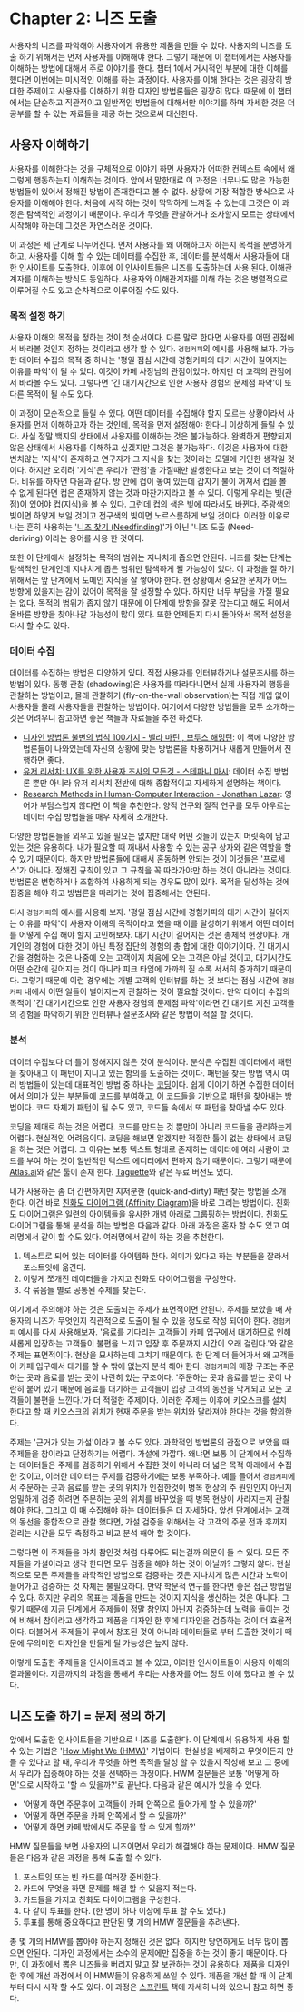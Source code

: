 # Chapter 2: 니즈 도출

사용자의 니즈를 파악해야 사용자에게 유용한 제품을 만들 수 있다. 사용자의 니즈를 도출 하기 위해서는 먼저 사용자를 이해해야 한다. 그렇기 때문에 이 챕터에서는 사용자를 이해하는 방법에 대해서 주로 이야기를 한다. 챕터 1에서 거시적인 부분에 대한 이해를 했다면 이번에는 미시적인 이해를 하는 과정이다. 사용자를 이해 한다는 것은 굉장히 방대한 주제이고 사용자를 이해하기 위한 디자인 방법론들은 굉장히 많다. 때문에 이 챕터에서는 단순하고 직관적이고 일반적인 방법들에 대해서만 이야기를 하며 자세한 것은 더 공부를 할 수 있는 자료들을 제공 하는 것으로써 대신한다.

## 사용자 이해하기

사용자를 이해한다는 것을 구체적으로 이야기 하면 사용자가 어떠한 컨텍스트 속에서 왜 그렇게 행동하는지 이해하는 것이다. 앞에서 말한대로 이 과정은 너무나도 많은 가능한 방법들이 있어서 정해진 방법이 존재한다고 볼 수 없다. 상황에 가장 적합한 방식으로 사용자를 이해해야 한다. 처음에 시작 하는 것이 막막하게 느껴질 수 있는데 그것은 이 과정은 탐색적인 과정이기 때문이다. 우리가 무엇을 관찰하거나 조사할지 모르는 상태에서 시작해야 하는데 그것은 자연스러운 것이다.

이 과정은 세 단계로 나누어진다. 먼저 사용자를 왜 이해하고자 하는지 목적을 분명하게 하고, 사용자를 이해 할 수 있는 데이터를 수집한 후, 데이터를 분석해서 사용자들에 대한 인사이트를 도출한다. 이후에 이 인사이트들은 니즈를 도출하는데 사용 된다. 이해관계자를 이해하는 방식도 동일하다. 사용자와 이해관계자를 이해 하는 것은 병렬적으로 이루어질 수도 있고 순차적으로 이루어질 수도 있다.

### 목적 설정 하기

사용자 이해의 목적을 정하는 것이 첫 순서이다. 다른 말로 한다면 사용자를 어떤 관점에서 바라볼 것인지 정하는 것이라고 생각 할 수 있다. `경험커피`의 예시를 사용해 보자. 가능한 데이터 수집의 목적 중 하나는 '평일 점심 시간에 경험커피의 대기 시간이 길어지는 이유를 파악'이 될 수 있다. 이것이 카페 사장님의 관점이었다. 하지만 더 고객의 관점에서 바라볼 수도 있다. 그렇다면 '긴 대기시간으로 인한 사용자 경험의 문제점 파악'이 또 다른 목적이 될 수도 있다.

이 과정이 모순적으로 들릴 수 있다. 어떤 데이터를 수집해야 할지 모르는 상황이라서 사용자를 먼저 이해하고자 하는 것인데, 목적을 먼저 설정해야 한다니 이상하게 들릴 수 있다. 사실 정말 백지의 상태에서 사용자를 이해하는 것은 불가능하다. 완벽하게 편향되지 않은 상태에서 사용자를 이해하고 싶겠지만 그것은 불가능하다. 이것은 사용자에 대한 변치않는 '지식'이 존재하고 연구자가 그 지식을 찾는 것이라는 모델에 기인한 생각일 것이다. 하지만 오히려 '지식'은 우리가 '관점'을 가질때만 발생한다고 보는 것이 더 적절하다. 비유를 하자면 다음과 같다. 방 안에 컵이 놓여 있는데 갑자기 불이 꺼져서 컵을 볼 수 없게 된다면 컵은 존재하지 않는 것과 마찬가지라고 볼 수 있다. 이렇게 우리는 빛(관점)이 있어야 컵(지식)을 볼 수 있다. 그런데 컵의 색은 빛에 따라서도 바뀐다. 주광색의 빛이면 하얗게 보일 것이고 전구색의 빛이면 노르스름하게 보일 것이다. 이러한 이유로 나는 흔히 사용하는 '[니즈 찾기 (Needfinding)](https://hci.stanford.edu/courses/dsummer/handouts/NeedFinding.pdf)'가 아닌 '니즈 도출 (Need-deriving)'이라는 용어를 사용 한 것이다.

또한 이 단게에서 설정하는 목적의 범위는 지나치게 좁으면 안된다. 니즈를 찾는 단계는 탐색적인 단계인데 지나치게 좁은 범위만 탐색하게 될 가능성이 있다. 이 과정을 잘 하기 위해서는 앞 단계에서 도메인 지식을 잘 쌓아야 한다. 현 상황에서 중요한 문제가 어느 방향에 있을지는 감이 있어야 목적을 잘 설정할 수 있다. 하지만 너무 부담을 가질 필요는 없다. 목적의 범위가 좁지 않기 때문에 이 단계에 방향을 잘못 잡는다고 해도 뒤에서 올바른 방향을 찾아나갈 가능성이 많이 있다. 또한 언제든지 다시 돌아와서 목적 설정을 다시 할 수도 있다.

### 데이터 수집

데이터를 수집하는 방법은 다양하게 있다. 직접 사용자를 인터뷰하거나 설문조사를 하는 방법이 있다. 동행 관찰 (shadowing)은 사용자를 따라다니면서 실제 사용자의 행동을 관찰하는 방법이고, 몰래 관찰하기 (fly-on-the-wall observation)는 직접 개입 없이 사용자들 몰래 사용자들을 관찰하는 방법이다. 여기에서 다양한 방법들을 모두 소개하는 것은 어려우니 참고하면 좋은 책들과 자료들을 추천 하겠다.

- [디자인 방법론 불변의 법칙 100가지 - 벨라 마틴 , 브루스 해밍턴](https://product.kyobobook.co.kr/detail/S000001226665): 이 책에 다양한 방법론들이 나와있는데 자신의 상황에 맞는 방법론을 차용하거나 새롭게 만들어서 진행하면 좋다.
- [유저 리서치: UX를 위한 사용자 조사의 모든것 - 스테파니 마시](https://www.aladin.co.kr/shop/wproduct.aspx?itemid=264314099&srsltid=afmbooowgxrcktrgkm1vgr4gu6z15ht5ocqq4amal_gstc9a4s638w5r): 데이터 수집 방법론 뿐만 아니라 유저 리서치 전반에 대해 종합적이고 자세하게 설명하는 책이다.
- [Research Methods in Human-Computer Interaction - Jonathan Lazar](https://www.amazon.com/Research-Methods-Human-Computer-Interaction-Jonathan/dp/0470723378): 영어가 부담스럽지 않다면 이 책을 추천한다. 양적 연구와 질적 연구를 모두 아우르는 데이터 수집 방법들을 매우 자세히 소개한다.

다양한 방법론들을 외우고 있을 필요는 없지만 대략 어떤 것들이 있는지 머릿속에 담고 있는 것은 유용하다. 내가 필요할 때 꺼내서 사용할 수 있는 공구 상자와 같은 역할을 할 수 있기 때문이다. 하지만 방법론들에 대해서 혼동하면 안되는 것이 이것들은 '프로세스'가 아니다. 정해진 규칙이 있고 그 규칙을 꼭 따라가야만 하는 것이 아니라는 것이다. 방법론은 변형하거나 조합하여 사용하게 되는 경우도 많이 있다. 목적을 달성하는 것에 집중을 해야 하고 방법론을 따라가는 것에 집중해서는 안된다.

다시 `경험커피`의 예시를 사용해 보자. '평일 점심 시간에 경험커피의 대기 시간이 길어지는 이유를 파악'이 사용자 이해의 목적이라고 했을 때 이를 달성하기 위해서 어떤 데이터를 어떻게 수집 해야 할지 고민해보자. 대기 시간이 길어지는 것은 총체적 현상이다. 개개인의 경험에 대한 것이 아닌 특정 집단의 경험의 총 합에 대한 이야기이다. 긴 대기시간을 경험하는 것은 나중에 오는 고객이지 처음에 오는 고객은 아닐 것이고, 대기시간도 어떤 순간에 길어지는 것이 아니라 피크 타임에 가까워 질 수록 서서히 증가하기 때문이다. 그렇기 때문에 이런 경우에는 개별 고객의 인터뷰를 하는 것 보다는 점심 시간에 `경험커피` 내에서 어떤 일들이 벌어지는지 관찰하는 것이 필요할 것이다. 만약 데이터 수집의 목적이 '긴 대기시간으로 인한 사용자 경험의 문제점 파악'이라면 긴 대기로 지친 고객들의 경험을 파악하기 위한 인터뷰나 설문조사와 같은 방법이 적절 할 것이다.

### 분석

데이터 수집보다 더 틀이 정해지지 않은 것이 분석이다. 분석은 수집된 데이터에서 패턴을 찾아내고 이 패턴이 지니고 있는 함의를 도출하는 것이다. 패턴을 찾는 방법 역시 여러 방법들이 있는데 대표적인 방법 중 하나는 [코딩](https://atlasti.com/guides/qualitative-research-guide-part-2/data-coding)이다. 쉽게 이야기 하면 수집한 데이터에서 의미가 있는 부분들에 코드를 부여하고, 이 코드들을 기반으로 패턴을 찾아내는 방법이다. 코드 자체가 패턴이 될 수도 있고, 코드들 속에서 또 패턴을 찾아낼 수도 있다.

코딩을 제대로 하는 것은 어렵다. 코드를 만드는 것 뿐만이 아니라 코드들을 관리하는게 어렵다. 현실적인 어려움이다. 코딩을 해보면 알겠지만 적절한 툴이 없는 상태에서 코딩을 하는 것은 어렵다. 그 이유는 보통 텍스트 형태로 존재하는 데이터에 여러 사람이 코드를 부여 하는 것이 일반적인 텍스트 에디터에서 편하지 않기 때문이다. 그렇기 때문에 [Atlas.ai](https://atlasti.com/)와 같은 툴이 존재 한다. [Taguette](https://www.taguette.org/)와 같은 무료 버전도 있다.

내가 사용하는 좀 더 간편하지만 지저분한 (quick-and-dirty) 패턴 찾는 방법을 소개 한다. 이건 바로 [친화도 다이어그램 (Affinity Diagram)](https://bahns.net/2642301)을 바로 그리는 방법이다. 친화도 다이어그램은 일련의 아이템들을 유사한 개념 아래로 그룹핑하는 방법이다. 친화도 다이어그램을 통해 분석을 하는 방법은 다음과 같다. 아래 과정은 혼자 할 수도 있고 여러명에서 같이 할 수도 있다. 여러명에서 같이 하는 것을 추천한다.

1. 텍스트로 되어 있는 데이터를 아이템화 한다. 의미가 있다고 하는 부분들을 잘라서 포스트잇에 옮긴다.
2. 이렇게 쪼개진 데이터들을 가지고 친화도 다이어그램을 구성한다.
3. 각 묶음들 별로 공통된 주제를 찾는다.

여기에서 주의해야 하는 것은 도출되는 주제가 표면적이면 안된다. 주제를 보았을 때 사용자의 니즈가 무엇인지 직관적으로 도출이 될 수 있을 정도로 작성 되어야 한다. `경험커피` 예시를 다시 사용해보자. '음료를 기다리는 고객들이 카페 입구에서 대기하므로 인해 새롭게 입장하는 고객들이 불편을 느끼고 입장 후 주문까지 시간이 오래 걸린다.'와 같은 주제는 표면적이다. 현상을 묘사하는데 그치기 때문이다. 한 단계 더 들어가서 왜 고객들이 카페 입구에서 대기를 할 수 밖에 없는지 분석 해야 한다. `경험커피`의 매장 구조는 주문하는 곳과 음료를 받는 곳이 나란히 있는 구조이다. '주문하는 곳과 음료를 받는 곳이 나란히 붙어 있기 때문에 음료를 대기하는 고객들이 입장 고객의 동선을 막게되고 모든 고객들이 불편을 느낀다.'가 더 적절한 주제이다. 이러한 주제는 이후에 키오스크를 설치 한다고 할 때 키오스크의 위치가 현재 주문을 받는 위치와 달라져야 한다는 것을 함의한다.

주제는 '근거가 있는 가설'이라고 볼 수도 있다. 과학적인 방법론의 관점으로 보았을 때 주제들을 참이라고 단정하기는 어렵다. 가설에 가깝다. 왜냐면 보통 이 단계에서 수집하는 데이터들은 주제를 검증하기 위해서 수집한 것이 아니라 더 넓은 목적 아래에서 수집한 것이고, 이러한 데이터는 주제를 검증하기에는 보통 부족하다. 예를 들어서 `경험커피`에서 주문하는 곳과 음료를 받는 곳의 위치가 인접한것이 병목 현상의 주 원인인지 아닌지 엄밀하게 검증 하려면 주문하는 곳의 위치를 바꾸었을 때 병목 현상이 사라지는지 관찰 해야 한다. 그리고 이 때 수집해야 하는 데이터들은 더 자세하다. 앞선 단계에서는 고객의 동선을 종합적으로 관찰 했다면, 가설 검증을 위해서는 각 고객의 주문 전과 후까지 걸리는 시간을 모두 측정하고 비교 분석 해야 할 것이다.

그렇다면 이 주제들을 마치 참인것 처럼 다루어도 되는걸까 의문이 들 수 있다. 모든 주제들을 가설이라고 생각 한다면 모두 검증을 해야 하는 것이 아닐까? 그렇지 않다. 현실적으로 모든 주제들을 과학적인 방법으로 검증하는 것은 지나치게 많은 시간과 노력이 들어가고 검증하는 것 자체는 불필요하다. 만약 학문적 연구를 한다면 좋은 접근 방법일 수 있다. 하지만 우리의 목표는 제품을 만드는 것이지 지식을 생산하는 것은 아니다. 그렇기 때문에 지금 단계에서 주제들이 정말 참인지 아닌지 검증하는데 노력을 들이는 것에 비해서 참이라고 생각하고 제품을 디자인 한 후에 디자인을 검증하는 것이 더 효율적이다. 더불어서 주제들이 무에서 창조된 것이 아니라 데이터들로 부터 도출한 것이기 때문에 무의미한 디자인을 만들게 될 가능성은 높지 않다.

이렇게 도출한 주제들을 인사이트라고 볼 수 있고, 이러한 인사이트들이 사용자 이해의 결과물이다. 지금까지의 과정을 통해서 우리는 사용자를 어느 정도 이해 했다고 볼 수 있다.

## 니즈 도출 하기 = 문제 정의 하기

앞에서 도출한 인사이트들을 기반으로 니즈를 도출한다. 이 단계에서 유용하게 사용 할 수 있는 기법은 '[How Might We (HMW)](https://www.nngroup.com/articles/how-might-we-questions/)' 기법이다. 현실성을 배제하고 무엇이든지 만들 수 있다고 할 때, 우리가 무엇을 하면 목적을 달성 할 수 있을지 작성해 보고 그 중에서 우리가 집중해야 하는 것을 선택하는 과정이다. HWM 질문들은 보통 '어떻게 하면'으로 시작하고 '할 수 있을까?'로 끝난다. 다음과 같은 예시가 있을 수 있다.

- '어떻게 하면 주문후에 고객들이 카페 안쪽으로 들어가게 할 수 있을까?'
- '어떻게 하면 주문을 카페 안쪽에서 할 수 있을까?'
- '어떻게 하면 카페 밖에서도 주문을 할 수 있게 할까?'

HMW 질문들을 보면 사용자의 니즈이면서 우리가 해결해야 하는 문제이다. HMW 질문들은 다음과 같은 과정을 통해 도출 할 수 있다.

1. 포스트잇 또는 빈 카드를 여러장 준비한다.
2. 카드에 무엇을 하면 문제를 해결 할 수 있을지 적는다.
3. 카드들을 가지고 친화도 다이어그램을 구성한다.
4. 다 같이 투표를 한다. (한 명이 하나 이상에 투표 할 수도 있다.)
5. 투표를 통해 중요하다고 판단된 몇 개의 HMW 질문들을 추려낸다.

총 몇 개의 HMW를 뽑아야 하는지 정해진 것은 없다. 하지만 당연하게도 너무 많이 뽑으면 안된다. 디자인 과정에서는 소수의 문제에만 집중을 하는 것이 좋기 때문이다. 다만, 이 과정에서 뽑은 니즈들을 버리지 말고 잘 보관하는 것이 유용하다. 제품을 디자인 한 후에 개선 과정에서 이 HMW들이 유용하게 쓰일 수 있다. 제품을 개선 할 때 이 단계부터 다시 시작 할 수도 있다. 이 과정은 [스프린트](https://product.kyobobook.co.kr/detail/S000000597320) 책에 자세히 나와 있으니 참고 하면 좋다.
